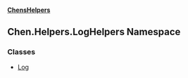#### [ChensHelpers](./index.md 'index')
## Chen.Helpers.LogHelpers Namespace
### Classes
- [Log](./Chen-Helpers-LogHelpers-Log.md 'Chen.Helpers.LogHelpers.Log')

